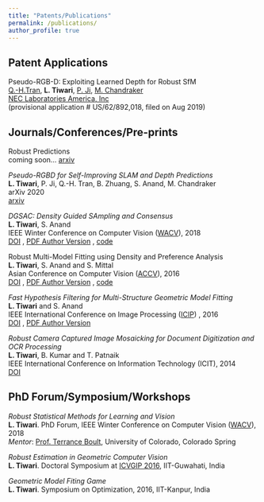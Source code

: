 ```yaml
---
title: "Patents/Publications"
permalink: /publications/
author_profile: true
---
```

## Patent Applications
Pseudo-RGB-D: Exploiting Learned Depth for Robust SfM <br>
[Q.-H.Tran](https://cs.adelaide.edu.au/~huy/home.php), **L. Tiwari**, [P. Ji](https://sites.google.com/site/peterji1990), [M. Chandraker](http://www.nec-labs.com/~manu/) <br>
[NEC Laboratories America, Inc](http://www.nec-labs.com/research-departments/media-analytics/media-analytics-home) <br>
(provisional application # US/62/892,018, filed on Aug 2019) <br>
## Journals/Conferences/Pre-prints
Robust Predictions <br> 
coming soon... [arxiv]() <br>

*Pseudo-RGBD for Self-Improving SLAM and Depth Predictions* <br> 
**L. Tiwari**, P. Ji, Q.-H. Tran, B. Zhuang, S. Anand, M. Chandraker <br>
arXiv 2020 <br>
[arxiv](https://abc.com) <br>

*DGSAC: Density Guided SAmpling and Consensus* <br> 
**L. Tiwari**, S. Anand <br>
IEEE Winter Conference on Computer Vision ([WACV](http://wacv18.uccs.us/)), 2018 <br>
[DOI](https://doi.org/10.1109/WACV.2018.00112) , [PDF Author Version](https://www.iiitd.edu.in/~anands/files/papers/TiwariAnand_WACV2018_DGSAC.pdf) , [code](https://github.com/lokender/dgsac) <br>

Robust Multi-Model Fitting using Density and Preference Analysis <br> 
**L. Tiwari**, S. Anand and S. Mittal  <br> 
Asian Conference on Computer Vision ([ACCV](http://www.accv2016.org/)), 2016 <br>
[DOI](http://dx.doi.org/10.1007/978-3-319-54190-7_19) , [PDF Author Version](https://lokender.github.io/files/dpa_accv2016.pdf) , [code](https://github.com/lokender/DPA)  <br>

*Fast Hypothesis Filtering for Multi-Structure Geometric Model Fitting* <br> 
**L. Tiwari** and S. Anand <br> 
IEEE International Conference on Image Processing ([ICIP](http://www.2016.ieeeicip.org/ICIP%202016/www2.securecms.com/ICIP2016/default.html)) , 2016 <br>
[DOI](http://dx.doi.org/10.1109/ICIP.2016.7533056) , [PDF Author Version](https://lokender.github.io/files/fhf_icip2016.pdf) <br>

*Robust Camera Captured Image Mosaicking for Document Digitization and OCR Processing* <br>
**L. Tiwari**, B. Kumar and T. Patnaik <br> 
IEEE International Conference on Information Technology (ICIT), 2014  <br> 
[DOI](https://doi.org/10.1109/ICIT.2014.71) <br>

## PhD Forum/Symposium/Workshops
*Robust Statistical Methods for Learning and Vision*  <br> 
**L. Tiwari**. PhD Forum, IEEE Winter Conference on Computer Vision ([WACV](http://wacv18.uccs.us/)), 2018  <br> 
*Mentor*: [Prof. Terrance Boult](https://vast.uccs.edu/~tboult/), University of Colorado, Colorado Spring  <br> 

*Robust Estimation in Geometric Computer Vision*  <br> 
**L. Tiwari**. Doctoral Symposium at [ICVGIP 2016](https://www.iitg.ac.in/icvgip2016/BestPaperAwards.php), IIT-Guwahati, India  <br> 

*Geometric Model Fiting Game*  <br> 
**L. Tiwari**. Symposium on Optimization, 2016, IIT-Kanpur, India  <br> 
